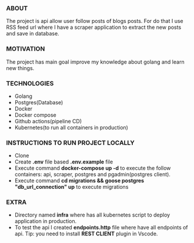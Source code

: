 ### ABOUT

The project is api allow user follow posts of blogs posts. For do that I use RSS feed url where I have a scraper application to extract the new posts and save in database. 

### MOTIVATION 

The project has main goal improve my knowledge about golang and learn new things.

### TECHNOLOGIES

- Golang
- Postgres(Database)
- Docker
- Docker compose
- Github actions(pipeline CD)
- Kubernetes(to run all containers in production)

### INSTRUCTIONS TO RUN PROJECT LOCALLY

- Clone
- Create **.env** file based **.env.example** file
- Execute command **docker-compose up -d** to execute the follow containers: api, scraper, postgres and pgadmin(postgres client).
- Execute command **cd migrations && goose postgres "db_url_connection" up** to execute migrations
  
### EXTRA 

- Directory named **infra** where has all kubernetes script to deploy application in production.
- To test the api I created **endpoints.http** file where have all endpoints of api. Tip: you need to install **REST CLIENT** plugin in Vscode.